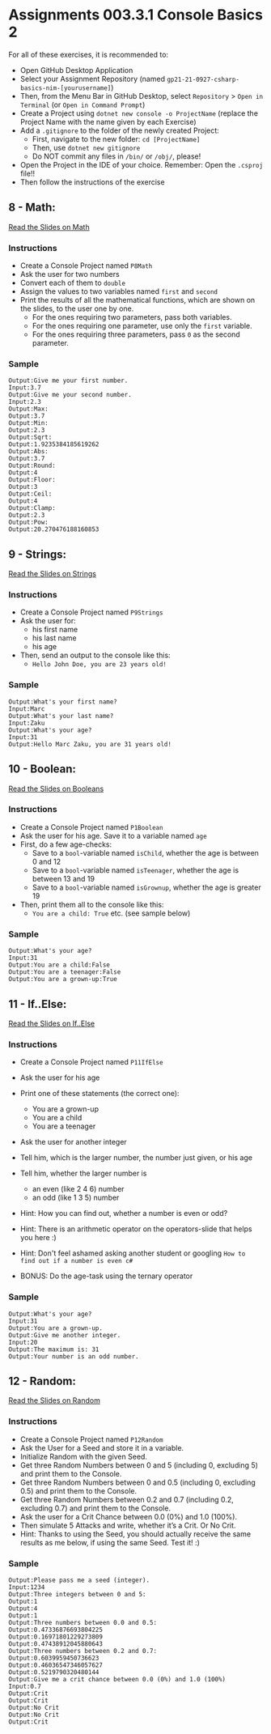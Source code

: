# Assignments 003.3.1 Console Basics 2

For all of these exercises, it is recommended to:
- Open GitHub Desktop Application
- Select your Assignment Repository (named `gp21-21-0927-csharp-basics-nim-[yourusername]`)
- Then, from the Menu Bar in GitHub Desktop, select `Repository` > `Open in Terminal` (or `Open in Command Prompt`)
- Create a Project using `dotnet new console -o ProjectName` (replace the Project Name with the name given by each Exercise)
- Add a `.gitignore` to the folder of the newly created Project:
  - First, navigate to the new folder: `cd [ProjectName]`
  - Then, use `dotnet new gitignore`
  - Do NOT commit any files in `/bin/` or `/obj/`, please!
- Open the Project in the IDE of your choice. Remember: Open the `.csproj` file!!
- Then follow the instructions of the exercise

## 8 - Math: 
[Read the Slides on Math](../slides/003.3.2-console-basics-2.md#8-math)
### Instructions
- Create a Console Project named `P8Math`
- Ask the user for two numbers
- Convert each of them to `double`
- Assign the values to two variables named `first` and `second`
- Print the results of all the mathematical functions, which are shown on the slides, to the user one by one. 
  - For the ones requiring two parameters, pass both variables. 
  - For the ones requiring one parameter, use only the `first` variable. 
  - For the ones requiring three parameters, pass `0` as the second parameter.

### Sample
```
Output:Give me your first number.
Input:3.7
Output:Give me your second number.
Input:2.3
Output:Max:
Output:3.7
Output:Min:
Output:2.3
Output:Sqrt:
Output:1.9235384185619262
Output:Abs:
Output:3.7
Output:Round:
Output:4
Output:Floor:
Output:3
Output:Ceil:
Output:4
Output:Clamp:
Output:2.3
Output:Pow:
Output:20.270476188160853
```

## 9 - Strings: 
[Read the Slides on Strings](../slides/003.3.2-console-basics-2.md#9-strings)
### Instructions
- Create a Console Project named `P9Strings`
- Ask the user for:
  - his first name
  - his last name
  - his age 
- Then, send an output to the console like this: 
  - `Hello John Doe, you are 23 years old!`
### Sample
```
Output:What's your first name?
Input:Marc
Output:What's your last name?
Input:Zaku
Output:What's your age?
Input:31
Output:Hello Marc Zaku, you are 31 years old!
```

## 10 - Boolean: 
[Read the Slides on Booleans](../slides/003.3.2-console-basics-2.md#10-boolean)
### Instructions
- Create a Console Project named `P1Boolean`
- Ask the user for his age. Save it to a variable named `age`
- First, do a few age-checks:
  - Save to a `bool`-variable named `isChild`, whether the age is between 0 and 12
  - Save to a `bool`-variable named `isTeenager`, whether the age is between 13 and 19
  - Save to a `bool`-variable named `isGrownup`, whether the age is greater 19
- Then, print them all to the console like this:
  - `You are a child: True` etc. (see sample below)
### Sample
```
Output:What's your age?
Input:31
Output:You are a child:False
Output:You are a teenager:False
Output:You are a grown-up:True
```

## 11 - If..Else:
[Read the Slides on If..Else](../slides/003.3.2-console-basics-2.md#11-if--else)
### Instructions
- Create a Console Project named `P11IfElse`
- Ask the user for his age
- Print one of these statements (the correct one): 
  - You are a grown-up 
  - You are a child 
  - You are a teenager

- Ask the user for another integer
- Tell him, which is the larger number, the number just given, or his age
- Tell him, whether the larger number is 
  - an even (like 2 4 6) number
  - an odd (like 1 3 5) number
- Hint: How you can find out, whether a number is even or odd?
- Hint: There is an arithmetic operator on the operators-slide that helps you here :)
- Hint: Don't feel ashamed asking another student or googling `How to find out if a number is even c#`
- BONUS: Do the age-task using the ternary operator
### Sample
```
Output:What's your age?
Input:31
Output:You are a grown-up.
Output:Give me another integer.
Input:20
Output:The maximum is: 31
Output:Your number is an odd number.
```


## 12 - Random:
[Read the Slides on Random](../slides/003.3.2-console-basics-2.md#12-random)
### Instructions
- Create a Console Project named `P12Random`
- Ask the User for a Seed and store it in a variable.
- Initialize Random with the given Seed.
- Get three Random Numbers between 0 and 5 (including 0, excluding 5) and print them to the Console.
- Get three Random Numbers between 0 and 0.5 (including 0, excluding 0.5) and print them to the Console.
- Get three Random Numbers between 0.2 and 0.7 (including 0.2, excluding 0.7) and print them to the Console.
- Ask the user for a Crit Chance between 0.0 (0%) and 1.0 (100%). 
- Then simulate 5 Attacks and write, whether it’s a Crit. Or No Crit. 
- Hint: Thanks to using the Seed, you should actually receive the same results as me below, if using the same Seed. Test it! :)
### Sample
```
Output:Please pass me a seed (integer).
Input:1234
Output:Three integers between 0 and 5:
Output:1
Output:4
Output:1
Output:Three numbers between 0.0 and 0.5:
Output:0.47336876693804225
Output:0.16971801229273809
Output:0.47438912045880643
Output:Three numbers between 0.2 and 0.7:
Output:0.6039959450736623
Output:0.46036547346057627
Output:0.5219790320480144
Output:Give me a crit chance between 0.0 (0%) and 1.0 (100%)
Input:0.7
Output:Crit
Output:Crit
Output:No Crit
Output:No Crit
Output:Crit
```

